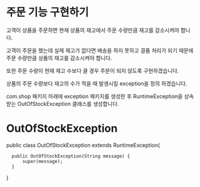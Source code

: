 주문 기능 구현하기
===


고객이 상품을 주문하면 현재 상품의 재고에서 주문 수량만큼 재고를 감소시켜야 합니다.

고객이 주문을 했는데 실제 재고가 없다면 배송을 하지 못하고 결품 처리가 되기 때문에 주문 수량만큼 상품의 재고를 감소시켜야 합니다.

또한 주문 수량이 현재 재고 수보다 클 경우 주문이 되지 않도록 구현하겠습니다.

상품의 주문 수량보다 재고의 수가 적을 때 발생시킬 exception을 정의 하겠습니다. 

com.shop 패키지 아래에 exception 패키지를 생성한 후 RuntimeException을 상속받는 OutOfStockException 클래스를 생성합니다.

OutOfStockException
===

  public class OutOfStockException extends RuntimeException{

      public OutOfStockException(String message) {
          super(message);
      }

  }
  
  
  

